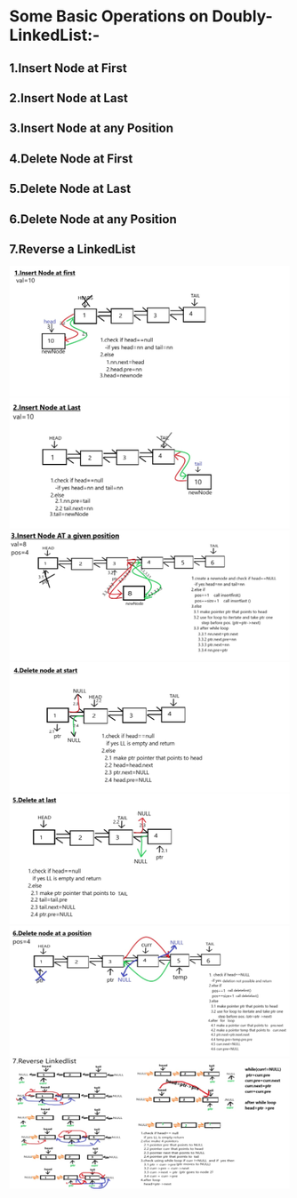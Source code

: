 # Some Basic Operations on Doubly-LinkedList:-

## 1.Insert Node at First
## 2.Insert Node at Last
## 3.Insert Node at any Position
## 4.Delete Node at First
## 5.Delete Node at Last
## 6.Delete Node at any Position
## 7.Reverse a LinkedList




<img src="1.insert node at first.jpg">
<img src="2.insert node last.jpg">
<img src="3.insert node at pos.jpg">
<img src="4.Delete node start.jpg">
<img src="5.delete node at last.jpg">
<img src="6.Delete node at pos.jpg">
<img src="7.Reverse LL.jpg">

